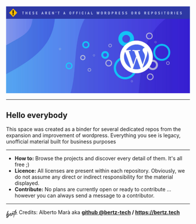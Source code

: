 
<img align="left" src="https://raw.githubusercontent.com/wordpress-projects-station/.github/main/resources/repository.nowporg.warning.jpg"><br><br>
<img src="https://raw.githubusercontent.com/wordpress-projects-station/.github/main/resources/repository.banner.jpg">

---

## Hello everybody
This space was created as a binder for several dedicated repos from the expansion and improvement of wordpress. Everything you see is legacy, unofficial material built for business purposes

---

- <b>How to:</b> Browse the projects and discover every detail of them. It's all free ;)
- <b>Licence:</b> All licenses are present within each repository. Obviously, we do not assume any direct or indirect responsibility for the material displayed.
- <b>Contribute:</b> No plans are currently open or ready to contribute ... however you can always send a message to a contributor.

---

<img width="35" align="left" src="https://raw.githubusercontent.com/wordpress-projects-station/.github/main/resources/repository.creditlogo.bertz.gif" > <span>Credits: </span>  Alberto Marà aka <b><a href="https://github.com/bertz-tech">github @bertz-tech</a> / <a href="https://bertz.tech">https://bertz.tech</a></b>
